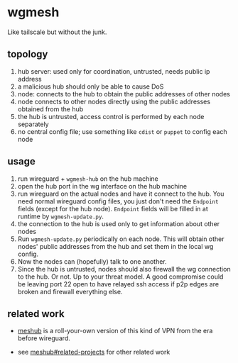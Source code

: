 # wgmesh

Like tailscale but without the junk.

## topology

1. hub server: used only for coordination, untrusted, needs public ip address
2. a malicious hub should only be able to cause DoS
3. node: connects to the hub to obtain the public addresses of other nodes
4. node connects to other nodes directly using the public addresses
   obtained from the hub
5. the hub is untrusted, access control is performed by each node separately
6. no central config file; use something like `cdist` or `puppet` to config each node

## usage

1. run wireguard + `wgmesh-hub` on the hub machine
2. open the hub port in the wg interface on the hub machine
3. run wireguard on the actual nodes and have it connect to the hub.
   You need normal wireguard config files, you just don't need the `Endpoint`
   fields (except for the hub node). `Endpoint` fields will be filled in
   at runtime by `wgmesh-update.py`.
4. the connection to the hub is used only to get information about other nodes
5. Run `wgmesh-update.py` periodically on each node. This will obtain other nodes'
   public addresses from the hub and set them in the local wg config.
6. Now the nodes can (hopefully) talk to one another.
7. Since the hub is untrusted, nodes should also firewall the wg connection to the hub.
   Or not. Up to your threat model. A good compromise could be leaving port 22 open
   to have relayed ssh access if p2p edges are broken and firewall everything else.

## related work

* [meshub](https://github.com/ziman/meshub) is a roll-your-own version of this
  kind of VPN from the era before wireguard.

* see [meshub#related-projects](https://github.com/ziman/meshub?tab=readme-ov-file#related-projects)
  for other related work
